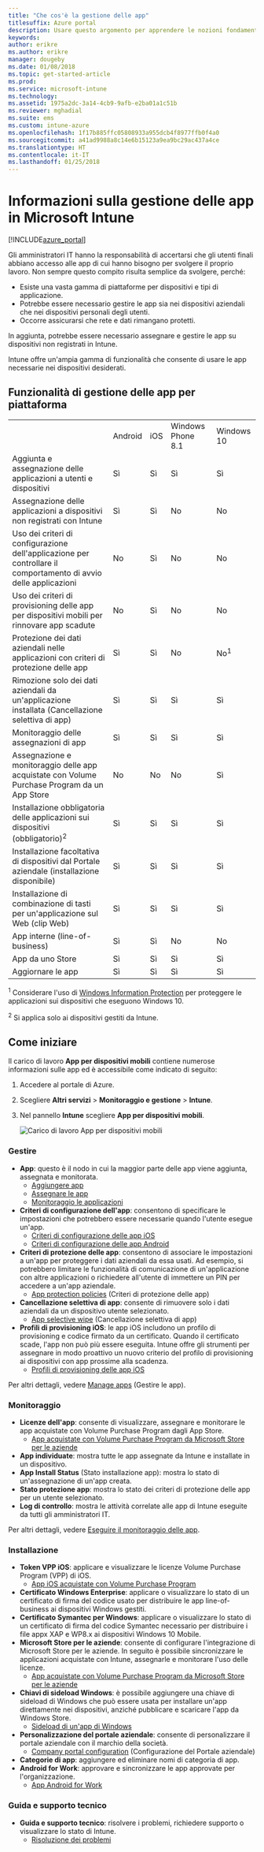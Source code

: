 ```yaml
---
title: "Che cos'è la gestione delle app"
titlesuffix: Azure portal
description: Usare questo argomento per apprendere le nozioni fondamentali sulla gestione delle app con Microsoft Intune."
keywords: 
author: erikre
ms.author: erikre
manager: dougeby
ms.date: 01/08/2018
ms.topic: get-started-article
ms.prod: 
ms.service: microsoft-intune
ms.technology: 
ms.assetid: 1975a2dc-3a14-4cb9-9afb-e2ba01a1c51b
ms.reviewer: mghadial
ms.suite: ems
ms.custom: intune-azure
ms.openlocfilehash: 1f17b885ffc05808933a955dcb4f8977ffb0f4a0
ms.sourcegitcommit: a41ad9988a8c14e6b15123a9ea9bc29ac437a4ce
ms.translationtype: HT
ms.contentlocale: it-IT
ms.lasthandoff: 01/25/2018
---
```

# <a name="what-is-microsoft-intune-app-management"></a>Informazioni sulla gestione delle app in Microsoft Intune


[!INCLUDE[azure_portal](./includes/azure_portal.md)]


Gli amministratori IT hanno la responsabilità di accertarsi che gli utenti finali abbiano accesso alle app di cui hanno bisogno per svolgere il proprio lavoro. Non sempre questo compito risulta semplice da svolgere, perché:
- Esiste una vasta gamma di piattaforme per dispositivi e tipi di applicazione.
- Potrebbe essere necessario gestire le app sia nei dispositivi aziendali che nei dispositivi personali degli utenti.
- Occorre assicurarsi che rete e dati rimangano protetti.

In aggiunta, potrebbe essere necessario assegnare e gestire le app su dispositivi non registrati in Intune.

Intune offre un'ampia gamma di funzionalità che consente di usare le app necessarie nei dispositivi desiderati.

## <a name="app-management-capabilities-by-platform"></a>Funzionalità di gestione delle app per piattaforma

||||||
|-|-|-|-|-|
|&nbsp; |Android|iOS|Windows Phone 8.1|Windows 10|
|Aggiunta e assegnazione delle applicazioni a utenti e dispositivi|Sì|Sì|Sì|Sì|
|Assegnazione delle applicazioni a dispositivi non registrati con Intune|Sì|Sì|No|No|
|Uso dei criteri di configurazione dell'applicazione per controllare il comportamento di avvio delle applicazioni|No|Sì|No|No|
|Uso dei criteri di provisioning delle app per dispositivi mobili per rinnovare app scadute|No|Sì|No|No|
|Protezione dei dati aziendali nelle applicazioni con criteri di protezione delle app|Sì|Sì|No|No<sup>1</sup>|
|Rimozione solo dei dati aziendali da un'applicazione installata (Cancellazione selettiva di app)|Sì|Sì|Sì|Sì|
|Monitoraggio delle assegnazioni di app|Sì|Sì|Sì|Sì|
|Assegnazione e monitoraggio delle app acquistate con Volume Purchase Program da un App Store|No|No|No|Sì|
|Installazione obbligatoria delle applicazioni sui dispositivi (obbligatorio)<sup>2</sup>|Sì|Sì|Sì|Sì|
|Installazione facoltativa di dispositivi dal Portale aziendale (installazione disponibile)|Sì|Sì|Sì|Sì|
|Installazione di combinazione di tasti per un'applicazione sul Web (clip Web)|Sì|Sì|Sì|Sì|
|App interne (line-of-business)|Sì|Sì|No|No|
|App da uno Store|Sì|Sì|Sì|Sì|
|Aggiornare le app|Sì|Sì|Sì|Sì|

<sup>1</sup> Considerare l'uso di [Windows Information Protection](windows-information-protection-configure.md) per proteggere le applicazioni sui dispositivi che eseguono Windows 10.

<sup>2</sup> Si applica solo ai dispositivi gestiti da Intune.

## <a name="how-to-get-started"></a>Come iniziare

Il carico di lavoro **App per dispositivi mobili** contiene numerose informazioni sulle app ed è accessibile come indicato di seguito:

1. Accedere al portale di Azure.
2. Scegliere **Altri servizi** > **Monitoraggio e gestione** > **Intune**.
3. Nel pannello **Intune** scegliere **App per dispositivi mobili**.

    ![Carico di lavoro App per dispositivi mobili](./media/apps-workload.png)

### <a name="manage"></a>Gestire
- **App**: questo è il nodo in cui la maggior parte delle app viene aggiunta, assegnata e monitorata.
    - [Aggiungere app](apps-add.md)
    - [Assegnare le app](apps-deploy.md)
    - [Monitoraggio le applicazioni](apps-monitor.md)
- **Criteri di configurazione dell'app**: consentono di specificare le impostazioni che potrebbero essere necessarie quando l'utente esegue un'app.
    - [Criteri di configurazione delle app iOS](app-configuration-policies-use-ios.md)
    - [Criteri di configurazione delle app Android](app-configuration-policies-use-android.md)
- **Criteri di protezione delle app**: consentono di associare le impostazioni a un'app per proteggere i dati aziendali da essa usati. Ad esempio, si potrebbero limitare le funzionalità di comunicazione di un'applicazione con altre applicazioni o richiedere all'utente di immettere un PIN per accedere a un'app aziendale.
    - [App protection policies](app-protection-policies.md) (Criteri di protezione delle app)
- **Cancellazione selettiva di app**: consente di rimuovere solo i dati aziendali da un dispositivo utente selezionato.
    - [App selective wipe](apps-selective-wipe.md) (Cancellazione selettiva di app)
- **Profili di provisioning iOS**: le app iOS includono un profilo di provisioning e codice firmato da un certificato. Quando il certificato scade, l'app non può più essere eseguita. Intune offre gli strumenti per assegnare in modo proattivo un nuovo criterio del profilo di provisioning ai dispositivi con app prossime alla scadenza.
    - [Profili di provisioning delle app iOS](app-provisioning-profile-ios.md)

Per altri dettagli, vedere [Manage apps](app-management.md) (Gestire le app).

### <a name="monitor"></a>Monitoraggio
- **Licenze dell'app**: consente di visualizzare, assegnare e monitorare le app acquistate con Volume Purchase Program dagli App Store.
    - [App acquistate con Volume Purchase Program da Microsoft Store per le aziende](windows-store-for-business.md)
- **App individuate**: mostra tutte le app assegnate da Intune e installate in un dispositivo.
- **App Install Status** (Stato installazione app): mostra lo stato di un'assegnazione di un'app creata.
- **Stato protezione app**: mostra lo stato dei criteri di protezione delle app per un utente selezionato.
- **Log di controllo**: mostra le attività correlate alle app di Intune eseguite da tutti gli amministratori IT.

Per altri dettagli, vedere [Eseguire il monitoraggio delle app](apps-monitor.md).

### <a name="setup"></a>Installazione
- **Token VPP iOS**: applicare e visualizzare le licenze Volume Purchase Program (VPP) di iOS.
    - [App iOS acquistate con Volume Purchase Program](vpp-apps-ios.md)
- **Certificato Windows Enterprise**: applicare o visualizzare lo stato di un certificato di firma del codice usato per distribuire le app line-of-business ai dispositivi Windows gestiti. 
- **Certificato Symantec per Windows**: applicare o visualizzare lo stato di un certificato di firma del codice Symantec necessario per distribuire i file appx XAP e WP8.x ai dispositivi Windows 10 Mobile. 
- **Microsoft Store per le aziende**: consente di configurare l'integrazione di Microsoft Store per le aziende. In seguito è possibile sincronizzare le applicazioni acquistate con Intune, assegnarle e monitorare l'uso delle licenze.
    - [App acquistate con Volume Purchase Program da Microsoft Store per le aziende](windows-store-for-business.md)
- **Chiavi di sideload Windows**: è possibile aggiungere una chiave di sideload di Windows che può essere usata per installare un'app direttamente nei dispositivi, anziché pubblicare e scaricare l'app da Windows Store.
    - [Sideload di un'app di Windows](app-sideload-windows.md) 
- **Personalizzazione del portale aziendale**: consente di personalizzare il portale aziendale con il marchio della società.
    - [Company portal configuration](company-portal-app.md) (Configurazione del Portale aziendale)
- **Categorie di app**: aggiungere ed eliminare nomi di categoria di app.
- **Android for Work**: approvare e sincronizzare le app approvate per l'organizzazione.
    - [App Android for Work](apps-add-android-for-work.md) 

### <a name="help-and-support"></a>Guida e supporto tecnico
- **Guida e supporto tecnico**: risolvere i problemi, richiedere supporto o visualizzare lo stato di Intune.
    - [Risoluzione dei problemi](help-desk-operators.md)